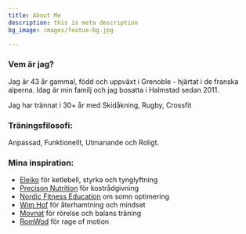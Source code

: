 ```yaml
---
title: About Me
description: this is meta description
bg_image: images/featue-bg.jpg

---
```

### Vem är jag?

Jag är 43 år gammal, född och uppväxt i Grenoble - hjärtat i de franska alperna. Idag är min familj och jag bosatta i Halmstad sedan 2011.

Jag har trännat i 30+ år med Skidåkning, Rugby, Crossfit

### Träningsfilosofi:

Anpassad, Funktionellt, Utmanande och Roligt.

### Mina inspiration:

* [Eleiko](https://eleiko.com "Eleiko") för ketlebell, styrka och tynglyftning
* [Precison Nutrition](https://precisionnutrition.com) för kostrådgivning
* [Nordic Fitness Education](https://nordicfitnesseducation.com) om somn optimering
* [Wim Hof](https://wimhofmethod.com) för återhamtning och mindset
* [Movnat]( https://movnat.com ) för rörelse och balans träning
* [RomWod](https://romwod.com ) för rage of motion